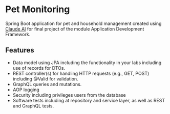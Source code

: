 # Pet Monitoring

Spring Boot application for pet and household management created using [Claude AI](https://claude.ai) for final project of the module Application Development Framework.

## Features

- Data model using JPA including the functionality in your labs including use of records for DTOs.
- REST controller(s) for handling HTTP requests (e.g., GET, POST) including @Valid for validation.
- GraphQL queries and mutations.
- AOP logging
- Security including privileges users from the database
- Software tests including at repository and service layer, as well as REST and GraphQL tests.
